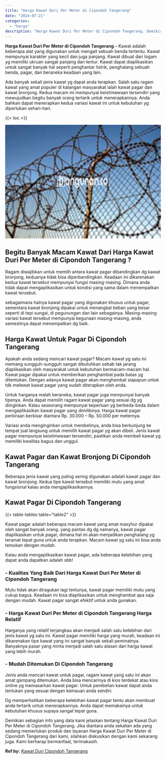 ```yaml
---
title: "Harga Kawat Duri Per Meter di Cipondoh Tangerang"
date: "2024-07-21"
categories: 
  - "harga"
description: "Harga Kawat Duri Per Meter di Cipondoh Tangerang. Demikian sebagian info yang data kami jelaskan tentang Harga Kawat Duri Per Meter di Cipondoh Tangerang. Ji..."
---
```


**Harga Kawat Duri Per Meter di Cipondoh Tangerang** – Kawat adalah beberapa alat yang digunakan untuk mengait sebuah benda tertentu. Kawat mempunyai karakter yang kecil dan juga panjang. Kawat dibuat dari logam yg memiliki ukruan sangat panjang dan lentur. Kawat dapat diaplikasikan untuk sangat banyak hal seperti penghantar listrik, penghalang sebuah benda, pagar, dan beraneka keadaan yang lain.

Ada banyak sekali jenis kawat yg dapat anda terapkan. Salah satu ragam kawat yang amat populer di kalangan masyarakat ialah kawat pagar dan kawat bronjong. Kedua macam ini mempunyai keistimewaan tersendiri yang mewujudkan begitu banyak orang tertarik untuk menerapkannya. Anda bahkan dapat menerapkan kedua variasi kawat ini untuk kebutuhan yg diperlukan sehari-hari.

{{< toc >}}

![Harga Kawat Duri Per Meter di Cipondoh Tangerang](/images/jual-kawat-murah51.png)

## Begitu Banyak Macam Kawat Dari Harga Kawat Duri Per Meter di Cipondoh Tangerang ?

Ragam diwajibkan untuk memlih antara kawat pagar dibandingkan dg kawat bronjong, keduanya tidak bisa diperbandingkan. Keadaan ini dikarenakan kedua kawat tersebut mempunyai fungsi masing-masing. Dimana anda tidak dapat mengaplikasikan untuk kondisi yang sama dalam menempatkan kawat tersebut.

sebagaimana halnya kawat pagar yang digunakan khusus untuk pagar, sementara kawat bronjong dipakai untuk menangkal beban yang besar seperti di tepi sungai, di pegunungan dan lain sebagainya. Masing-masing variasi kawat tersebut mempunyai kegunaan masing-masing, anda semestinya dapat menempatkan dg baik.

## Harga Kawat Untuk Pagar Di Cipondoh Tangerang

Apakah anda sedang mencari kawat pagar? Macam kawat yg satu ini memang sungguh-sungguh sangat dibutuhkan sebab tak jarang diaplikasikan oleh masyarakat untuk kebutuhan bermacam-macam hal. Kawat pagar dipakai untuk memberikan penghambat pada batas yg ditentukan. Dengan adanya kawat pagar akan menghambat siapapun untuk tdk melewat kawat pagar yang sudah diterapkan oleh anda.

Untuk harganya malah beraneka, kawat pagar juga mempunyai banyak tipenya. Anda dapat memilih ragam kawat pagar yang sesuai dg yg diinginkan. Kalau seseorang mempunyai keperluan yg berbeda-beda dalam mengaplikasikan kawat pagar yang dimilikinya. Harga kawat pagar perkiraan berkisar diantara Rp. 30.000 – Rp. 50.000 per meternya.

Variasi anda menginginkan untuk membelinya, anda bisa berkunjung ke tempat jual langsung untuk memilih kawat pagar yg akan dibeli. Jenis kawat pagar mempunyai keistimewaan tersendiri, pastikan anda membeli kawat yg memiliki kwalitas bagus dan unggul.

## Kawat Pagar dan Kawat Bronjong Di Cipondoh Tangerang

Beberapa jenis kawat yang paling sering digunakan adalah kawat pagar dan kawat bronjong. Kedua tipe kawat tersebut memiliki mutu yang amat fungsional kalau anda mengaplikasikannya.

## Kawat Pagar Di Cipondoh Tangerang

{{< table-tables table="table2" >}}

Kawat pagar adalah beberapa macam kawat yang amat masyhur dipakai oleh sangat banyak orang. yang pantas dg dg namanya, kawat pagar diaplikasikan untuk pagar, dimana hal ini akan menjadikan penghalang yg teramat tepat guna untuk anda terapkan. Macam kawat yg satu ini bisa anda temukan dengan mudah.

Kalau anda mengaplikasikan kawat pagar, ada beberapa kelebihan yang dapat anda dapatkan adalah sbb!

### \- Kualitas Yang Baik Dari Harga Kawat Duri Per Meter di Cipondoh Tangerang

Mutu tidak akan diragukan lagi tentunya, kawat pagar memiliki mutu yang cukup bagus. Keadaan ini bisa diaplikasikan untuk menghambat apa saja dengan mudah. Kawat pagar sangat efektif untuk anda gunakan.

### \- Harga Kawat Duri Per Meter di Cipondoh Tangerang Harga Relatif

Harganya yang relatif terjangkau akan menjadi salah satu kelebihan dari jenis kawat yg satu ini. Kawat pagar memiliki harga yang murah, keadaan ini dikarenakan tipe kawat yang ini sangat banyak sekali peminatnya. Banyaknya pasar yang minta menjadi salah satu alasan dari harga kawat yang lebih murah.

### \- Mudah Ditemukan Di Cipondoh Tangerang

Jenis anda mencari kawat untuk pagar, ragam kawat yang satu ini akan amat gampang ditemukan. Anda bisa mencarinya di kios terdekat atau kios online yg memasarkan kawat pagar. Untuk pembelian kawat dapat anda tentukan yang sesuai dengan kemauan anda sendiri.

Dg memperhatikan beberapa kelebihan kawat pagar tentu akan membuat anda tertarik untuk menerapkannya. Anda dapat memakainya untuk kebutuhan khusus supaya sangat tepat guna.

Demikian sebagian info yang data kami jelaskan tentang Harga Kawat Duri Per Meter di Cipondoh Tangerang. Jika diantara anda sekalian ada yang sedang memerlukan produk dan layanan Harga Kawat Duri Per Meter di Cipondoh Tangerang dari kami, silahkan diskusikan dengan kami sekarang juga. Kami berharap bermanfaat, terimakasih.

**Ref by:** [Kawat Duri Cipondoh Tangerang](https://id.wikipedia.org/wiki/Kawat)
